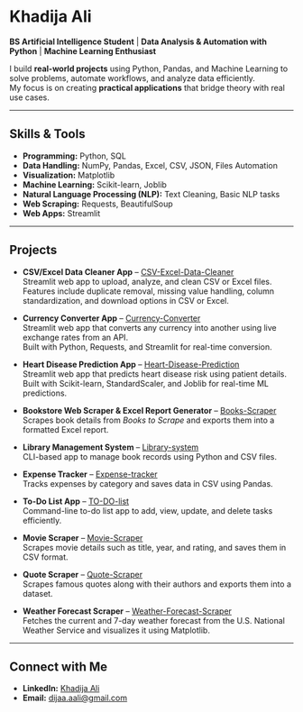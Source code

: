 # Khadija Ali

**BS Artificial Intelligence Student** | **Data Analysis & Automation with Python** | **Machine Learning Enthusiast**

I build **real-world projects** using Python, Pandas, and Machine Learning to solve problems, automate workflows, and analyze data efficiently.  
My focus is on creating **practical applications** that bridge theory with real use cases.

---

## Skills & Tools
- **Programming:** Python, SQL  
- **Data Handling:** NumPy, Pandas, Excel, CSV, JSON, Files Automation  
- **Visualization:** Matplotlib  
- **Machine Learning:** Scikit-learn, Joblib  
- **Natural Language Processing (NLP):** Text Cleaning, Basic NLP tasks  
- **Web Scraping:** Requests, BeautifulSoup  
- **Web Apps:** Streamlit  

---

## Projects

- **CSV/Excel Data Cleaner App** – [CSV-Excel-Data-Cleaner](https://github.com/khadijaa-ali/CSV-Excel-Data-Cleaner-App)  
  Streamlit web app to upload, analyze, and clean CSV or Excel files.  
  Features include duplicate removal, missing value handling, column standardization, and download options in CSV or Excel.

- **Currency Converter App** – [Currency-Converter](https://github.com/khadijaa-ali/Currency-Converter)  
  Streamlit web app that converts any currency into another using live exchange rates from an API.  
  Built with Python, Requests, and Streamlit for real-time conversion.

- **Heart Disease Prediction App** – [Heart-Disease-Prediction](https://github.com/khadijaa-ali/Heart-Disease-Prediction)  
  Streamlit web app that predicts heart disease risk using patient details.  
  Built with Scikit-learn, StandardScaler, and Joblib for real-time ML predictions.

- **Bookstore Web Scraper & Excel Report Generator** – [Books-Scraper](https://github.com/khadijaa-ali/Books-Scraper)  
  Scrapes book details from *Books to Scrape* and exports them into a formatted Excel report.

- **Library Management System** – [Library-system](https://github.com/khadijaa-ali/Library-system)  
  CLI-based app to manage book records using Python and CSV files.

- **Expense Tracker** – [Expense-tracker](https://github.com/khadijaa-ali/Expense-tracker)  
  Tracks expenses by category and saves data in CSV using Pandas.

- **To-Do List App** – [TO-DO-list](https://github.com/khadijaa-ali/TO-DO-list)  
  Command-line to-do list app to add, view, update, and delete tasks efficiently.

- **Movie Scraper** – [Movie-Scraper](https://github.com/khadijaa-ali/Movie-Scraper)  
  Scrapes movie details such as title, year, and rating, and saves them in CSV format.

- **Quote Scraper** – [Quote-Scraper](https://github.com/khadijaa-ali/Quote-Scraper)  
  Scrapes famous quotes along with their authors and exports them into a dataset.

- **Weather Forecast Scraper** – [Weather-Forecast-Scraper](https://github.com/khadijaa-ali/Weather-Forecast-Scraper)  
  Fetches the current and 7-day weather forecast from the U.S. National Weather Service and visualizes it using Matplotlib.

---

## Connect with Me
- **LinkedIn:** [Khadija Ali](https://www.linkedin.com/in/khadija-ali-5713a7325/)  
- **Email:** dijaa.aali@gmail.com
